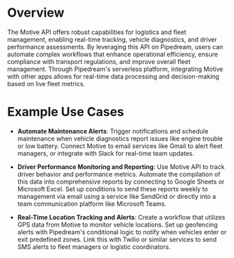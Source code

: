 # Overview

The Motive API offers robust capabilities for logistics and fleet management, enabling real-time tracking, vehicle diagnostics, and driver performance assessments. By leveraging this API on Pipedream, users can automate complex workflows that enhance operational efficiency, ensure compliance with transport regulations, and improve overall fleet management. Through Pipedream's serverless platform, integrating Motive with other apps allows for real-time data processing and decision-making based on live fleet metrics.

# Example Use Cases

- **Automate Maintenance Alerts**: Trigger notifications and schedule maintenance when vehicle diagnostics report issues like engine trouble or low battery. Connect Motive to email services like Gmail to alert fleet managers, or integrate with Slack for real-time team updates.

- **Driver Performance Monitoring and Reporting**: Use Motive API to track driver behavior and performance metrics. Automate the compilation of this data into comprehensive reports by connecting to Google Sheets or Microsoft Excel. Set up conditions to send these reports weekly to management via email using a service like SendGrid or directly into a team communication platform like Microsoft Teams.

- **Real-Time Location Tracking and Alerts**: Create a workflow that utilizes GPS data from Motive to monitor vehicle locations. Set up geofencing alerts with Pipedream's conditional logic to notify when vehicles enter or exit predefined zones. Link this with Twilio or similar services to send SMS alerts to fleet managers or logistic coordinators.
